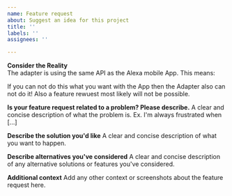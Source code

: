 ```yaml
---
name: Feature request
about: Suggest an idea for this project
title: ''
labels: ''
assignees: ''

---
```

**Consider the Reality**  
The adapter is using the same API as the Alexa mobile App. This means:

If you can not do this what you want with the App then the Adapter also can not do it! Also a feature rewuest most likely will not be possible.

**Is your feature request related to a problem? Please describe.**
A clear and concise description of what the problem is. Ex. I'm always frustrated when [...]

**Describe the solution you'd like**
A clear and concise description of what you want to happen.

**Describe alternatives you've considered**
A clear and concise description of any alternative solutions or features you've considered.

**Additional context**
Add any other context or screenshots about the feature request here.

